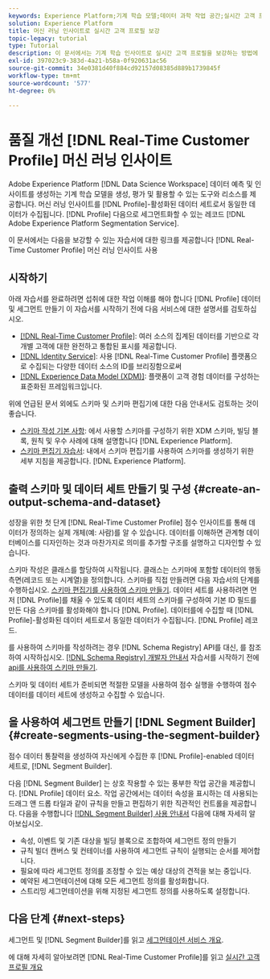 ```yaml
---
keywords: Experience Platform;기계 학습 모델;데이터 과학 작업 공간;실시간 고객 프로필;인기 항목;기계 학습 인사이트
solution: Experience Platform
title: 머신 러닝 인사이트로 실시간 고객 프로필 보강
topic-legacy: tutorial
type: Tutorial
description: 이 문서에서는 기계 학습 인사이트로 실시간 고객 프로필을 보강하는 방법에 대한 안내서를 제공합니다.
exl-id: 397023c9-383d-4a21-b58a-0f920631ac56
source-git-commit: 34e0381d40f884cd92157d08385d889b1739845f
workflow-type: tm+mt
source-wordcount: '577'
ht-degree: 0%

---
```


# 품질 개선 [!DNL Real-Time Customer Profile] 머신 러닝 인사이트

Adobe Experience Platform [!DNL Data Science Workspace] 데이터 예측 및 인사이트를 생성하는 기계 학습 모델을 생성, 평가 및 활용할 수 있는 도구와 리소스를 제공합니다. 머신 러닝 인사이트를 [!DNL Profile]-활성화된 데이터 세트로서 동일한 데이터가 수집됩니다. [!DNL Profile] 다음으로 세그먼트화할 수 있는 레코드 [!DNL Adobe Experience Platform Segmentation Service].

이 문서에서는 다음을 보강할 수 있는 자습서에 대한 링크를 제공합니다 [!DNL Real-Time Customer Profile] 머신 러닝 인사이트 사용

## 시작하기

아래 자습서를 완료하려면 섭취에 대한 작업 이해를 해야 합니다 [!DNL Profile] 데이터 및 세그먼트 만들기 이 자습서를 시작하기 전에 다음 서비스에 대한 설명서를 검토하십시오.

- [[!DNL Real-Time Customer Profile]](../../profile/home.md): 여러 소스의 집계된 데이터를 기반으로 각 개별 고객에 대한 완전하고 통합된 표시를 제공합니다.
- [[!DNL Identity Service]](../../identity-service/home.md): 사용 [!DNL Real-Time Customer Profile] 플랫폼으로 수집되는 다양한 데이터 소스의 ID를 브리징함으로써
- [[!DNL Experience Data Model (XDM)]](../../xdm/home.md): 플랫폼이 고객 경험 데이터를 구성하는 표준화된 프레임워크입니다.

위에 언급된 문서 외에도 스키마 및 스키마 편집기에 대한 다음 안내서도 검토하는 것이 좋습니다.

- [스키마 작성 기본 사항](../../xdm/schema/composition.md): 에서 사용할 스키마를 구성하기 위한 XDM 스키마, 빌딩 블록, 원칙 및 우수 사례에 대해 설명합니다 [!DNL Experience Platform].
- [스키마 편집기 자습서](../../xdm/tutorials/create-schema-ui.md): 내에서 스키마 편집기를 사용하여 스키마를 생성하기 위한 세부 지침을 제공합니다. [!DNL Experience Platform].

## 출력 스키마 및 데이터 세트 만들기 및 구성 {#create-an-output-schema-and-dataset}

성장을 위한 첫 단계 [!DNL Real-Time Customer Profile] 점수 인사이트를 통해 데이터가 정의하는 실제 개체(예: 사람)를 알 수 있습니다. 데이터를 이해하면 관계형 데이터베이스를 디자인하는 것과 마찬가지로 의미를 추가할 구조를 설명하고 디자인할 수 있습니다.

스키마 작성은 클래스를 할당하여 시작됩니다. 클래스는 스키마에 포함할 데이터의 행동 측면(레코드 또는 시계열)을 정의합니다. 스키마를 직접 만들려면 다음 자습서의 단계를 수행하십시오. [스키마 편집기를 사용하여 스키마 만들기](../../xdm/tutorials/create-schema-ui.md). 데이터 세트를 사용하려면 먼저 [!DNL Profile]를 채울 수 있도록 데이터 세트의 스키마를 구성하여 기본 ID 필드를 만든 다음 스키마를 활성화해야 합니다 [!DNL Profile]. 데이터를에 수집할 때 [!DNL Profile]-활성화된 데이터 세트로서 동일한 데이터가 수집됩니다. [!DNL Profile] 레코드.

를 사용하여 스키마를 작성하려는 경우 [!DNL Schema Registry] API를 대신, 를 참조하여 시작하십시오. [[!DNL Schema Registry] 개발자 안내서](../../xdm/api/getting-started.md) 자습서를 시작하기 전에 [api를 사용하여 스키마 만들기](../../xdm/tutorials/create-schema-api.md).

스키마 및 데이터 세트가 준비되면 적절한 모델을 사용하여 점수 실행을 수행하여 점수 데이터를 데이터 세트에 생성하고 수집할 수 있습니다.

## 을 사용하여 세그먼트 만들기 [!DNL Segment Builder] {#create-segments-using-the-segment-builder}

점수 데이터 통찰력을 생성하여 자신에게 수집한 후 [!DNL Profile]-enabled 데이터 세트로, [!DNL Segment Builder].

다음 [!DNL Segment Builder] 는 상호 작용할 수 있는 풍부한 작업 공간을 제공합니다. [!DNL Profile] 데이터 요소. 작업 공간에서는 데이터 속성을 표시하는 데 사용되는 드래그 앤 드롭 타일과 같이 규칙을 만들고 편집하기 위한 직관적인 컨트롤을 제공합니다. 다음을 수행합니다 [[!DNL Segment Builder] 사용 안내서](../../segmentation/ui/segment-builder.md) 다음에 대해 자세히 알아보십시오.

- 속성, 이벤트 및 기존 대상을 빌딩 블록으로 조합하여 세그먼트 정의 만들기
- 규칙 빌더 캔버스 및 컨테이너를 사용하여 세그먼트 규칙이 실행되는 순서를 제어합니다.
- 필요에 따라 세그먼트 정의를 조정할 수 있는 예상 대상의 견적을 보는 중입니다.
- 예약된 세그먼테이션에 대해 모든 세그먼트 정의를 활성화합니다.
- 스트리밍 세그먼테이션을 위해 지정된 세그먼트 정의를 사용하도록 설정합니다.

## 다음 단계 {#next-steps}

세그먼트 및 [!DNL Segment Builder]를 읽고 [세그먼테이션 서비스 개요](../../segmentation/home.md).

에 대해 자세히 알아보려면 [!DNL Real-Time Customer Profile]를 읽고 [실시간 고객 프로필 개요](../../profile/home.md)
